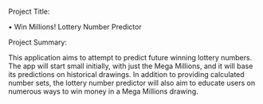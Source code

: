 Project Title:

•	Win Millions! Lottery Number Predictor

Project Summary:

This application aims to attempt to predict future winning lottery numbers. The app will start small initially, with just the Mega Millions, and it will base its predictions on historical drawings. In addition to providing calculated number sets, the lottery number predictor will also aim to educate users on numerous ways to win money in a Mega Millions drawing.
